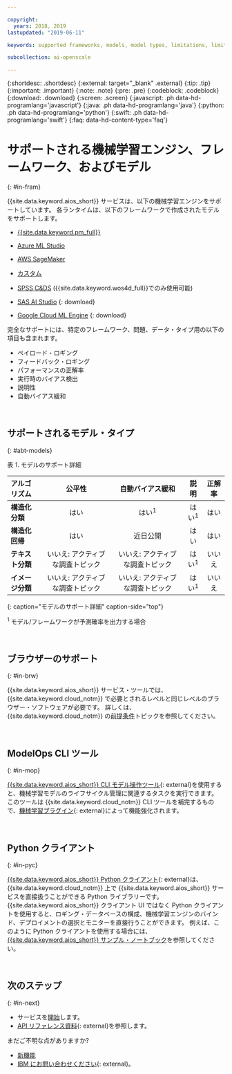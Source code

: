 ```yaml
---

copyright:
  years: 2018, 2019
lastupdated: "2019-06-11"

keywords: supported frameworks, models, model types, limitations, limits

subcollection: ai-openscale

---
```


{:shortdesc: .shortdesc}
{:external: target="_blank" .external}
{:tip: .tip}
{:important: .important}
{:note: .note}
{:pre: .pre}
{:codeblock: .codeblock}
{:download: .download}
{:screen: .screen}
{:javascript: .ph data-hd-programlang='javascript'}
{:java: .ph data-hd-programlang='java'}
{:python: .ph data-hd-programlang='python'}
{:swift: .ph data-hd-programlang='swift'}
{:faq: data-hd-content-type='faq'}

# サポートされる機械学習エンジン、フレームワーク、およびモデル
{: #in-fram}

{{site.data.keyword.aios_short}} サービスは、以下の機械学習エンジンをサポートしています。 各ランタイムは、以下のフレームワークで作成されたモデルをサポートします。

- [{{site.data.keyword.pm_full}}](/docs/services/ai-openscale?topic=ai-openscale-frmwrks-wml#frmwrks-wml) 
- [Azure ML Studio](/docs/services/ai-openscale?topic=ai-openscale-frmwrks-azure#frmwrks-azure)
- [AWS SageMaker](/docs/services/ai-openscale?topic=ai-openscale-frmwrks-aws-sage#frmwrks-aws-sage)
- [カスタム](/docs/services/ai-openscale?topic=ai-openscale-frmwrks-custom#frmwrks-custom)
- [SPSS C&DS](/docs/services/ai-openscale?topic=ai-openscale-frmwrks-spss#frmwrks-spss) ({{site.data.keyword.wos4d_full}}でのみ使用可能)

- [SAS AI Studio](/docs/services/ai-openscale?topic=ai-openscale-frmwrks-sas#frmwrks-sas)
{: download}
- [Google Cloud ML Engine](/docs/services/ai-openscale?topic=ai-openscale-frmwrks-google#frmwrks-google)
{: download}

完全なサポートには、特定のフレームワーク、問題、データ・タイプ用の以下の項目も含まれます。

- ペイロード・ロギング	
- フィードバック・ロギング	
- パフォーマンスの正解率	
- 実行時のバイアス検出	
- 説明性	
- 自動バイアス緩和

<p>&nbsp;</p>


## サポートされるモデル・タイプ
{: #abt-models}

表 1. モデルのサポート詳細

| アルゴリズム | **公平性** | **自動バイアス緩和** | **説明** | **正解率** |
|:---|:---:|:---:|:---:|:---:|
| **構造化分類** | はい | はい<sup>1</sup> | はい<sup>1</sup> | はい |
| **構造化回帰**     | はい | 近日公開 | はい | はい |
| **テキスト分類**       | いいえ: アクティブな調査トピック | いいえ: アクティブな調査トピック | はい<sup>1</sup> | いいえ |
| **イメージ分類**      | いいえ: アクティブな調査トピック | いいえ: アクティブな調査トピック | はい<sup>1</sup> | いいえ ||
{: caption="モデルのサポート詳細" caption-side="top"}

<sup>1</sup> モデル/フレームワークが予測確率を出力する場合

<p>&nbsp;</p>

## ブラウザーのサポート
{: #in-brw}

{{site.data.keyword.aios_short}} サービス・ツールでは、{{site.data.keyword.cloud_notm}} で必要とされるレベルと同じレベルのブラウザー・ソフトウェアが必要です。 詳しくは、{{site.data.keyword.cloud_notm}} の[前提条件](/docs/overview?topic=overview-prereqs-platform#browsers-platform)トピックを参照してください。

<p>&nbsp;</p>

## ModelOps CLI ツール
{: #in-mop}

[{{site.data.keyword.aios_short}} CLI モデル操作ツール](https://github.com/IBM-Watson/aiopenscale-modelops-cli){: external}を使用すると、機械学習モデルのライフサイクル管理に関連するタスクを実行できます。 このツールは {{site.data.keyword.cloud_notm}} CLI ツールを補完するもので、[機械学習プラグイン](https://www.ibm.com/support/knowledgecenter/DSXDOC/analyze-data/ml_dlaas_environment.html){: external}によって機能強化されます。

<p>&nbsp;</p>

## Python クライアント
{: #in-pyc}

[{{site.data.keyword.aios_short}} Python クライアント](http://ai-openscale-python-client.mybluemix.net/){: external}は、{{site.data.keyword.cloud_notm}} 上で {{site.data.keyword.aios_short}} サービスを直接扱うことができる Python ライブラリーです。 {{site.data.keyword.aios_short}} クライアント UI ではなく Python クライアントを使用すると、ロギング・データベースの構成、機械学習エンジンのバインド、デプロイメントの選択とモニターを直接行うことができます。 例えば、このように Python クライアントを使用する場合には、[{{site.data.keyword.aios_short}} サンプル・ノートブック](https://github.com/pmservice/ai-openscale-tutorials/tree/master/notebooks)を参照してください。

<p>&nbsp;</p>

## 次のステップ
{: #in-next}

- サービスを[開始](/docs/services/ai-openscale?topic=ai-openscale-gettingstarted)します。
- [API リファレンス資料](https://{DomainName}/apidocs/ai-openscale){: external}を参照します。

まだご不明な点がありますか? 

- [新機能](/docs/services/ai-openscale?topic=ai-openscale-rn-relnotes)
- [IBM にお問い合わせください](https://www.ibm.com/account/reg/us-en/signup?formid=MAIL-watson){: external}。
